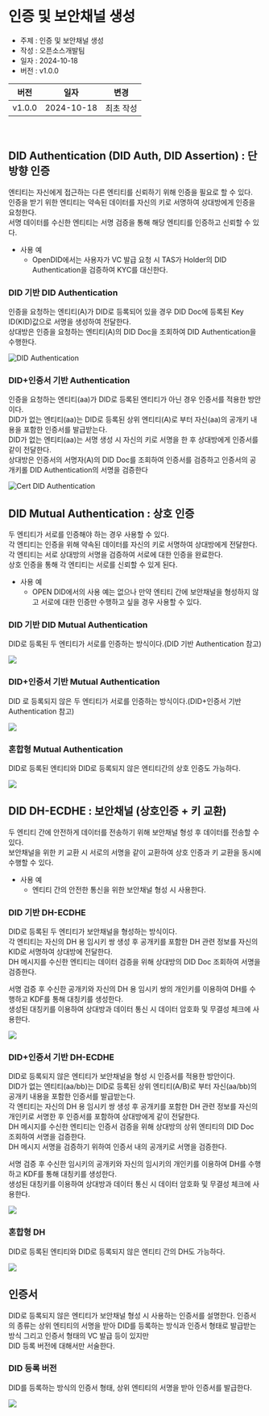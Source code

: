 # 인증 및 보안채널 생성
<!-- 개별 문서는 향후에 병합될 수 있으므로, 목차는 사용하지 않습니다. -->

- 주제 : 인증 및 보안채널 생성
- 작성 : 오픈소스개발팀
- 일자 : 2024-10-18
- 버전 : v1.0.0

| 버전 | 일자       | 변경         |
| ------- | ---------- | --------------- |
| v1.0.0  | 2024-10-18 | 최초 작성 |

<br>

## DID Authentication (DID Auth, DID Assertion) : 단방향 인증
엔티티는 자신에게 접근하는 다른 엔티티를 신뢰하기 위해 인증을 필요로 할 수 있다.<br>
인증을 받기 위한 엔티티는 약속된 데이터를 자신의 키로 서명하여 상대방에게 인증을 요청한다.<br>
서명 데이터를 수신한 엔티티는 서명 검증을 통해 해당 엔티티를 인증하고 신뢰할 수 있다.
- 사용 예
    - OpenDID에서는 사용자가 VC 발급 요청 시 TAS가 Holder의 DID Authentication을 검증하여 KYC를 대신한다.
### DID 기반 DID Authentication
인증을 요청하는 엔티티(A)가 DID로 등록되어 있을 경우 DID Doc에 등록된 Key ID(KID)값으로 서명을 생성하여 전달한다.<br>
상대방은 인증을 요청하는 엔티티(A)의 DID Doc을 조회하여 DID Authentication을 수행한다.

![DID Authentication](./images/authentication_did.svg)

### DID+인증서 기반 Authentication
인증을 요청하는 엔티티(aa)가 DID로 등록된 엔티티가 아닌 경우 인증서를 적용한 방안이다.<br>
DID가 없는 엔티티(aa)는 DID로 등록된 상위 엔티티(A)로 부터 자신(aa)의 공개키 내용을 포함한 인증서를 발급받는다.<br>
DID가 없는 엔티티(aa)는 서명 생성 시 자신의 키로 서명을 한 후 상대방에게 인증서를 같이 전달한다.<br>
상대방은 인증서의 서명자(A)의 DID Doc를 조회하여 인증서를 검증하고 인증서의 공개키롤 DID Authentication의 서명을 검증한다

![Cert DID Authentication](./images/authentication_cert_did.svg)

## DID Mutual Authentication : 상호 인증
두 엔티티가 서로를 인증해야 하는 경우 사용할 수 있다.<br>
각 엔티티는 인증을 위해 약속된 데이터를 자신의 키로 서명하여 상대방에게 전달한다.<br>
각 엔티티는 서로 상대방의 서명을 검증하여 서로에 대한 인증을 완료한다.<br>
상호 인증을 통해 각 엔티티는 서로를 신뢰할 수 있게 된다.
- 사용 예
    - OPEN DID에서의 사용 예는 없으나 만약 엔티티 간에 보안채널을 형성하지 않고 서로에 대한 인증만 수행하고 싶을 경우 사용할 수 있다.

### DID 기반 DID Mutual Authentication
DID로 등록된 두 엔티티가 서로를 인증하는 방식이다.(DID 기반 Authentication 참고)

![](./images/authentication_did_mutual.svg)

### DID+인증서 기반 Mutual Authentication
DID 로 등록되지 않은 두 엔티티가 서로를 인증하는 방식이다.(DID+인증서 기반 Authentication 참고)

![](./images/authentication_cert_did_mutual.svg)

### 혼합형 Mutual Authentication
DID로 등록된 엔티티와 DID로 등록되지 않은 엔티티간의 상호 인증도 가능하다.

![](./images/authentication_mix_mutual.svg)


## DID DH-ECDHE : 보안채널 (상호인증 + 키 교환)
두 엔티티 간에 안전하게 데이터를 전송하기 위해 보안채널 형성 후 데이터를 전송할 수 있다.<br>
보안채널을 위한 키 교환 시 서로의 서명을 같이 교환하여 상호 인증과 키 교환을 동시에 수행할 수 있다.
- 사용 예
    - 엔티티 간의 안전한 통신을 위한 보안채널 형성 시 사용한다.

### DID 기반 DH-ECDHE
DID로 등록된 두 엔티티가 보안채널을 형성하는 방식이다.<br>
각 엔티티는 자신의 DH 용 임시키 쌍 생성 후 공개키를 포함한 DH 관련 정보를 자신의 KID로 서명하여 상대방에 전달한다.<br>
DH 메시지를 수신한 엔티티는 데이터 검증을 위해 상대방의 DID Doc 조회하여 서명을 검증한다.<br>

서명 검증 후 수신한 공개키와 자신의 DH 용 임시키 쌍의 개인키를 이용하여 DH를 수행하고 KDF를 통해 대칭키를 생성한다.<br>
생성된 대칭키를 이용하여 상대방과 데이터 통신 시 데이터 암호화 및 무결성 체크에 사용한다.<br>

![](./images/authentication_did_dh_ecdhe.svg)

### DID+인증서 기반 DH-ECDHE
DID로 등록되지 않은 엔티티가 보안채널을 형성 시 인증서를 적용한 방안이다.<br>
DID가 없는 엔티티(aa/bb)는 DID로 등록된 상위 엔티티(A/B)로 부터 자신(aa/bb)의 공개키 내용을 포함한 인증서를 발급받는다.<br>
각 엔티티는 자신의 DH 용 임시키 쌍 생성 후 공개키를 포함한 DH 관련 정보를 자신의 개인키로 서명한 후 인증서를 포함하여 상대방에게 같이 전달한다.<br>
DH 메시지를 수신한 엔티티는 인증서 검증을 위해 상대방의 상위 엔티티의 DID Doc 조회하여 서명을 검증한다.<br>
DH 메시지 서명을 검증하기 위하여 인증서 내의 공개키로 서명을 검증한다.<br>

서명 검증 후 수신한 임시키의 공개키와 자신의 임시키의 개인키를 이용하여 DH를 수행하고 KDF를 통해 대칭키를 생성한다.<br>
생성된 대칭키를 이용하여 상대방과 데이터 통신 시 데이터 암호화 및 무결성 체크에 사용한다.

![](./images/authentication_cert_did_dh.svg)

### 혼합형 DH
DID로 등록된 엔티티와 DID로 등록되지 않은 엔티티 간의 DH도 가능하다.

![](./images/authentication_mix_did_dh.svg)


## 인증서
DID로 등록되지 않은 엔티티가 보안채널 형성 시 사용하는 인증서를 설명한다.
인증서의 종류는 상위 엔티티의 서명을 받아 DID를 등록하는 방식과 인증서 형태로 발급받는 방식 그리고 인증서 형태의 VC 발급 등이 있지만<br>
DID 등록 버전에 대해서만 서술한다.

### DID 등록 버전
DID를 등록하는 방식의 인증서 형태, 상위 엔티티의 서명을 받아 인증서를 발급한다.<br>

![](./images/authentication_device_key_did.svg)
